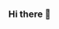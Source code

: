 ### Hi there 👋

<!--
**REFLESHONEONE/REFLESHONEONE** is a ✨ _special_ ✨ repository because its `README.md` (this file) appears on your GitHub profile.

# <p align="center " style="color:tomato" style="font-family:cursive"> I'M BILAL</P>

![BILAL's GitHub stats](https://github-readme-stats.vercel.app/api?username=REFLESHONEONE&show_icons=true&theme=radical)
[![top-lang](https://github-readme-stats.vercel.app/api/top-langs/?username=REFLESHONEONE&layout=compact)](https://github.com/REFLESHONEONE/github-readme-stats&show_icons=true&theme=radius)

## <p style="color:green">Languages I Use

</p>
<hr style="color:grey" height="122px">
<img src="https://raw.githubusercontent.com/github/explore/80688e429a7d4ef2fca1e82350fe8e3517d3494d/topics/javascript/javascript.png" width="30" height="30" border-radius="5px">
<img src="https://raw.githubusercontent.com/github/explore/80688e429a7d4ef2fca1e82350fe8e3517d3494d/topics/html/html.png" width="30" height="30" border-radius="5px">
<img src="https://raw.githubusercontent.com/github/explore/80688e429a7d4ef2fca1e82350fe8e3517d3494d/topics/css/css.png" width="30" height="30" border-radius="5px">
<img src="https://raw.githubusercontent.com/github/explore/80688e429a7d4ef2fca1e82350fe8e3517d3494d/topics/bootstrap/bootstrap.png" width="30" height="30" border-radius="5px">
